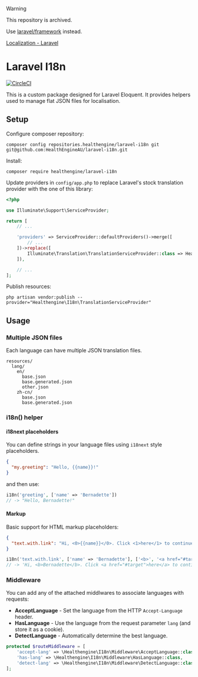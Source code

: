 > [!WARNING]
> This repository is archived.
>
> Use [laravel/framework](https://github.com/laravel/framework) instead.
>
> [Localization - Laravel](https://laravel.com/docs/master/localization)

# Laravel I18n

[![CircleCI](https://dl.circleci.com/status-badge/img/gh/HealthEngineAU/laravel-i18n/tree/main.svg?style=svg)](https://dl.circleci.com/status-badge/redirect/gh/HealthEngineAU/laravel-i18n/tree/main)

This is a custom package designed for Laravel Eloquent. It provides helpers used to manage flat JSON files for
localisation.

## Setup

Configure composer repository:

```shell
composer config repositories.healthengine/laravel-i18n git git@github.com:HealthEngineAU/laravel-i18n.git
```

Install:

```shell
composer require healthengine/laravel-i18n
```

Update providers in `config/app.php` to replace Laravel's stock translation provider with the one of this library:

```php
<?php

use Illuminate\Support\ServiceProvider;

return [
    // ...

    'providers' => ServiceProvider::defaultProviders()->merge([
        // ...
    ])->replace([
        Illuminate\Translation\TranslationServiceProvider::class => Healthengine\I18n\TranslationServiceProvider::class,
    ]),

    // ...
];
```

Publish resources:

```shell
php artisan vendor:publish --provider="Healthengine\I18n\TranslationServiceProvider"
```

## Usage

### Multiple JSON files

Each language can have multiple JSON translation files.
```
resources/
  lang/
    en/
      base.json
      base.generated.json
      other.json
    zh-cn/
      base.json
      base.generated.json
```

### i18n() helper

#### i18next placeholders

You can define strings in your language files using `i18next` style placeholders.

```json
{
  "my.greeting": "Hello, {{name}}!"
}
```
and then use:
```php
i18n('greeting', ['name' => 'Bernadette'])
// -> "Hello, Bernadette!"
```

#### Markup

Basic support for HTML markup placeholders:

```json
{
  "text.with.link": "Hi, <0>{{name}}</0>. Click <1>here</1> to continue."
}
```
```php
i18n('text.with.link', ['name' => 'Bernadette'], ['<b>', '<a href="#target" />'])
// -> 'Hi, <b>Bernadette</b>. Click <a href="#target">here</a> to continue.'
```

### Middleware

You can add any of the attached middlwares to associate languages with requests:

* **AcceptLanguage** - Set the language from the HTTP `Accept-Language` header.
* **HasLanguage** - Use the language from the request parameter `lang` (and store it as a cookie).
* **DetectLanguage** - Automatically determine the best language.

```php
protected $routeMiddleware = [
    'accept-lang' => \Healthengine\I18n\Middleware\AcceptLanguage::class,
    'has-lang' => \Healthengine\I18n\Middleware\HasLanguage::class,
    'detect-lang' => \Healthengine\I18n\Middleware\DetectLanguage::class,
];

```
